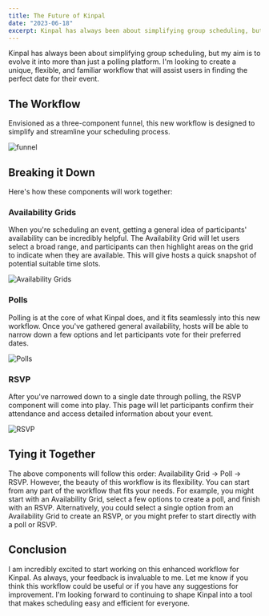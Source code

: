 ```yaml
---
title: The Future of Kinpal
date: "2023-06-18"
excerpt: Kinpal has always been about simplifying group scheduling, but my aim is to evolve it into more than just a polling platform.
---
```


Kinpal has always been about simplifying group scheduling, but my aim is to evolve it into more than just a polling platform. I'm looking to create a unique, flexible, and familiar workflow that will assist users in finding the perfect date for their event.

## The Workflow

Envisioned as a three-component funnel, this new workflow is designed to simplify and streamline your scheduling process.

![funnel](/static/images/the-future-of-kinpal/funnel.svg)

## Breaking it Down

Here's how these components will work together:

### Availability Grids

When you're scheduling an event, getting a general idea of participants' availability can be incredibly helpful. The Availability Grid will let users select a broad range, and participants can then highlight areas on the grid to indicate when they are available. This will give hosts a quick snapshot of potential suitable time slots.

![Availability Grids](/static/images/the-future-of-kinpal/availability-grid.svg)

### Polls

Polling is at the core of what Kinpal does, and it fits seamlessly into this new workflow. Once you've gathered general availability, hosts will be able to narrow down a few options and let participants vote for their preferred dates.

![Polls](/static/images/the-future-of-kinpal/poll.svg)

### RSVP

After you've narrowed down to a single date through polling, the RSVP component will come into play. This page will let participants confirm their attendance and access detailed information about your event.

![RSVP](/static/images/the-future-of-kinpal/rsvp.svg)

## Tying it Together

The above components will follow this order: Availability Grid -> Poll -> RSVP. However, the beauty of this workflow is its flexibility. You can start from any part of the workflow that fits your needs. For example, you might start with an Availability Grid, select a few options to create a poll, and finish with an RSVP. Alternatively, you could select a single option from an Availability Grid to create an RSVP, or you might prefer to start directly with a poll or RSVP.

## Conclusion

I am incredibly excited to start working on this enhanced workflow for Kinpal. As always, your feedback is invaluable to me. Let me know if you think this workflow could be useful or if you have any suggestions for improvement. I'm looking forward to continuing to shape Kinpal into a tool that makes scheduling easy and efficient for everyone.
